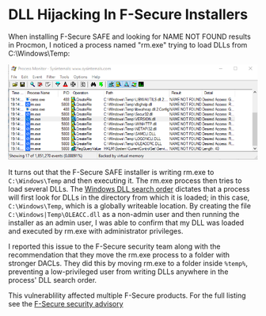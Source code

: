 # DLL Hijacking In F-Secure Installers

When installing F-Secure SAFE and looking for NAME NOT FOUND results in Procmon, I noticed a process named "rm.exe" trying to load DLLs from C:\Windows\Temp:

![name-not-found.png](/images/CVE-2019-11644/name-not-found.png)

It turns out that the F-Secure SAFE installer is writing rm.exe to ```C:\Windows\Temp``` and then executing it. The rm.exe process then tries to load several DLLs. The [Windows DLL search order](https://docs.microsoft.com/en-us/windows/desktop/dlls/dynamic-link-library-search-order) dictates that a process will first look for DLLs in the directory from which it is loaded; in this case, ```C:\Windows\Temp```, which is a globally writeable location. By creating the file ```C:\Windows|Temp\OLEACC.dll``` as a non-admin user and then running the installer as an admin user, I was able to confirm that my DLL was loaded and executed by rm.exe with administrator privileges.

I reported this issue to the F-Secure security team along with the recommendation that they move the rm.exe process to a folder with stronger DACLs. They did this by moving rm.exe to a folder inside ```%temp%```, preventing a low-privileged user from writing DLLs anywhere in the process' DLL search order.

This vulnerablility affected multiple F-Secure products. For the full listing see the [F-Secure security advisory](https://www.f-secure.com/en/web/labs_global/security-advisories)